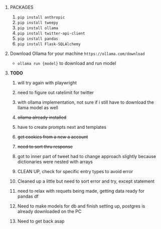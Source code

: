 1. PACKAGES
    1. `pip install anthropic`
    2. `pip install tweepy`
    3. `pip install ollama`
    4. `pip install twitter-api-client`
    5. `pip install pandas`
    6. `pip install Flask-SQLAlchemy`

2. Download Ollama for your machine `https://ollama.com/download`
    - `ollama run {model}` to download and run model

3. **TODO** 

    1. will try again with playwright

    2. need to figure out ratelimit for twitter

    3. with ollama implementation, not sure if i still have to download the llama model as well

    4. ~~ollama already installed~~

    5. have to create prompts next and templates

    6. ~~get cookies from a new a account~~ 

    7. ~~need to sort thru response~~

    8. got to inner part of tweet  had to change approach slightly because dictionaries were nested with arrays

    9. CLEAN UP, check for specific entry types to avoid error 

    10. Cleaned up a little but need to sort error and try, except statement 

    11. need to relax with requets being made, getting data ready for pandas df

    12. Need to make models for db and finish setting up, postgres is already downloaded on the PC

    13. Need to get back asap
    






